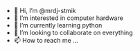 - 👋 Hi, I’m @mrdj-stmik
- 👀 I’m interested in computer hardware
- 🌱 I’m currently learning python
- 💞️ I’m looking to collaborate on everything
- 📫 How to reach me ...

<!---
mrdj-stmik/mrdj-stmik is a ✨ special ✨ repository because its `README.md` (this file) appears on your GitHub profile.
You can click the Preview link to take a look at your changes.
--->
